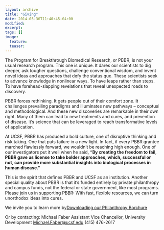 ```yaml
---
layout: archive
title: "Giving"
date: 2014-05-30T11:40:45-04:00
modified:
excerpt:
tags: []
image:
  feature:
  teaser:
---
```


The Program for Breakthrough Biomedical Research, or PBBR, is not your usual research program. This one is unique. It dares our scientists to dig deeper, ask tougher questions, challenge conventional wisdom, and invent novel ideas and approaches that defy the status quo. These scientists seek to advance knowledge in nonlinear ways. To have leaps rather than steps. To have forehead-slapping revelations that reveal unexpected roads to discovery.

PBBR forces rethinking. It gets people out of their comfort zone. It challenges prevailing paradigms and illuminates new pathways – conceptual and methodological. And these new discoveries are remarkable in their own right. Many of them can lead to new treatments and cures, and prevention of disease. It’s science that can be leveraged to reach transformative levels of application.

At UCSF, PBBR has produced a bold culture, one of disruptive thinking and risk taking. One that puts failure in a new light. In fact, if every PBBR grantee marched flawlessly forward, we wouldn’t be reaching high enough. One of our investigators put it well when he said, **“By creating the freedom to fail, PBBR gave us license to take bolder approaches, which, successful or not, can provide more substantial insights into biological processes in human disease.”**

This is the spirit that defines PBBR and UCSF as an institution. Another special quality about PBBR is that it’s funded entirely by private philanthropy and campus funds, not the federal or state government, like most programs. Please join us in supporting PBBR: With fast, flexible resources, we can turn unorthodox ideas into cures.

We invite you to learn more by<a href="/UCSF_PBBR_Philanthropy_Spring_2016.pdf" download="UCSF_PBBR_Philanthropy_Spring_2016.pdf">Downloading our Philanthropy Borchure</a>

Or by contacting:
Michael Faber
Assistant Vice Chancellor, University Development
Michael.Faber@ucsf.edu
(415) 476-2617 
